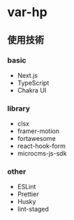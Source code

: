 # var-hp

## 使用技術

### basic

- Next.js
- TypeScript
- Chakra UI

### library

- clsx
- framer-motion
- fortawesome
- react-hook-form
- microcms-js-sdk

### other

- ESLint
- Prettier
- Husky
- lint-staged
